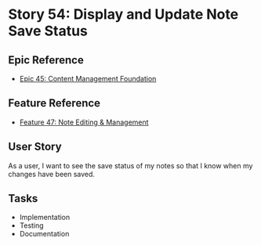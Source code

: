 # Story 54: Display and Update Note Save Status

## Epic Reference
- [Epic 45: Content Management Foundation](../../1-epics/2-to-refine/45-epic-content_management_foundation.md)

## Feature Reference
- [Feature 47: Note Editing & Management](../../2-features/2-to-refine/47-feature-note_editing_and_management.md)

## User Story
As a user, I want to see the save status of my notes so that I know when my changes have been saved.

## Tasks
- Implementation
- Testing
- Documentation 